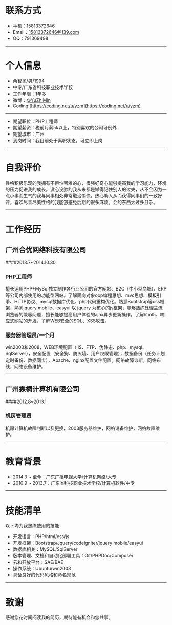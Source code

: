 # 联系方式

- 手机：15813372646
- Email：15813372646@139.com
- QQ：791369498

---

# 个人信息

 - 余智民/男/1994 
 - 中专/广东省科技职业技术学校
 - 工作年限：1年多
 - 微博：[@YuZhiMin](http://weibo.com/lhkb)
 - Coding:[https://coding.net/u/yzm](https://coding.net/u/yzm)

---

 - 期望职位：PHP工程师
 - 期望薪资：税前月薪5k以上，特别喜欢的公司可例外
 - 期望城市：广州
 - 到岗时间：我目前处于离职状态，可立即上岗

---

# 自我评价
性格积极乐观的我拥有不惧怕困难的心，很强好奇心能够提高我的学习能力，环境的压力促进我的成长。没心没肺的我从来都是懒得记住别人的过失，从不会因为一点小事而生气的我与同事相处非常融洽愉快，热心助人从而获得同事们的一致好评，喜欢尽善尽美性格的我能够避免后期的很多麻烦。会的东西太过多且杂。

---

# 工作经历

## 广州合优网络科技有限公司
####2013.7~2014.10.30

### PHP工程师
擅长运用PHP+MySql独立制作各行业公司的官方网站、B2C（中小型商城）、ERP等公司内部使用的功能型网站。了解面向对象oop编程思想、mvc思想、模板引擎、HTTP协议、mysql数据库优化、php代码重构优化。熟悉Bootstrap等css框架，熟悉jquery mobile、easyui 以 jquery 为核心的js框架，能够熟练处理主流浏览器的兼容问题，擅长能够提高用户体验的ajax异步更新操作。了解html5、响应式网站的开发，了解WEB安全的SQL、XSS攻击。

### 服务器管理员/一个月
win2003和2008，WEB环境配置（IIS、FTP、伪静态、php、mysql、SqlServer），安全配置（安全狗、防火墙、用户权限管理），数据备份（任务计划定时备份、数据同步），Apache、nginx配置文件配置。网络故障诊断，网络布线，网络设备维护。

---

## 广州霖桐计算机有限公司
####2012.8~2013.1

### 机房管理员 
机房计算机故障判断以及更换，2003服务器维护，网络设备维护，网络故障维护。

---

# 教育背景

- 2014.3 ~ 至今：广东广播电视大学/计算机网络/大专
- 2010.9 ~ 2013.7：广东省科技职业技术学校/计算机软件/中专

---

# 技能清单

以下均为我熟练使用的技能

- 开发语言：PHP/html/css/js
- 开发框架：Bootstrap/Jquery/codeigniter/jquery mobile/easyui
- 数据库相关：MySQL/SqlServer
- 版本管理、文档和自动化部署工具：Git/PHPDoc/Composer
- 云和开放平台：SAE/BAE
- 操作系统：Ubuntu/win2003
- 具备良好的代码风格和命名规范

---

# 致谢
感谢您花时间阅读我的简历，期待能有机会和您共事。
